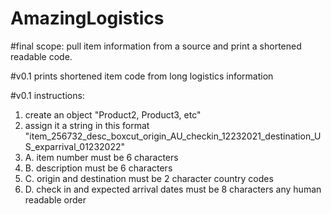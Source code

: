 # AmazingLogistics
#final scope: pull item information from a source and print a shortened readable code. 

#v0.1 prints shortened item code from long logistics information

#v0.1 instructions:

1. create an object "Product2, Product3, etc"
2. assign it a string in this format "item_256732_desc_boxcut_origin_AU_checkin_12232021_destination_US_exparrival_01232022"
3. A. item number must be 6 characters
4. B. description must be 6 characters
5. C. origin and destination must be 2 character country codes
6. D. check in and expected arrival dates must be 8 characters any human readable order
